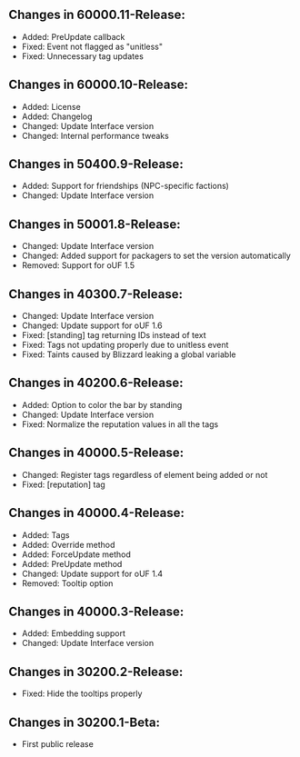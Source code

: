 ## Changes in 60000.11-Release:

- Added: PreUpdate callback
- Fixed: Event not flagged as "unitless"
- Fixed: Unnecessary tag updates

## Changes in 60000.10-Release:

- Added: License
- Added: Changelog
- Changed: Update Interface version
- Changed: Internal performance tweaks

## Changes in 50400.9-Release:

- Added: Support for friendships (NPC-specific factions)
- Changed: Update Interface version

## Changes in 50001.8-Release:

- Changed: Update Interface version
- Changed: Added support for packagers to set the version automatically
- Removed: Support for oUF 1.5

## Changes in 40300.7-Release:

- Changed: Update Interface version
- Changed: Update support for oUF 1.6
- Fixed: [standing] tag returning IDs instead of text
- Fixed: Tags not updating properly due to unitless event
- Fixed: Taints caused by Blizzard leaking a global variable

## Changes in 40200.6-Release:

- Added: Option to color the bar by standing
- Changed: Update Interface version
- Fixed: Normalize the reputation values in all the tags

## Changes in 40000.5-Release:

- Changed: Register tags regardless of element being added or not
- Fixed: [reputation] tag

## Changes in 40000.4-Release:

- Added: Tags
- Added: Override method
- Added: ForceUpdate method
- Added: PreUpdate method
- Changed: Update support for oUF 1.4
- Removed: Tooltip option

## Changes in 40000.3-Release:

- Added: Embedding support
- Changed: Update Interface version

## Changes in 30200.2-Release:

- Fixed: Hide the tooltips properly

## Changes in 30200.1-Beta:

- First public release
